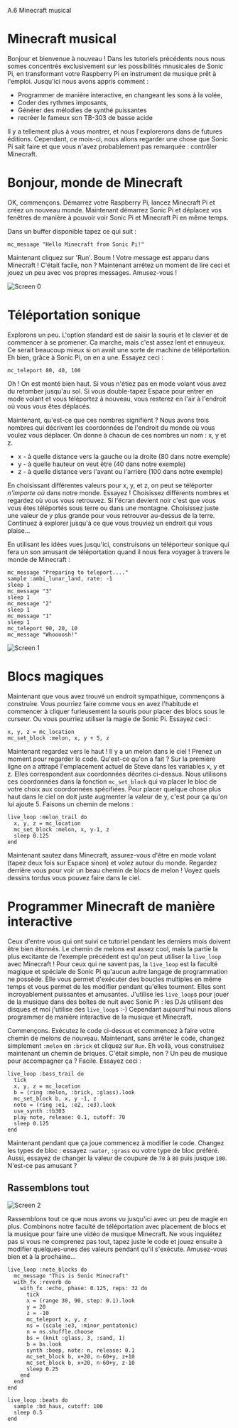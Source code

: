 A.6 Minecraft musical

# Minecraft musical



Bonjour et bienvenue à nouveau ! Dans les tutoriels précédents nous
nous somes concentrés exclusivement sur les possibilités mnusicales de
Sonic Pi, en transformant votre Raspberry Pi en instrument de musique
prêt à l'emploi. Jusqu'ici nous avons appris comment :

* Programmer de manière interactive, en changeant les sons à la volée,
* Coder des rythmes imposants,
* Générer des mélodies de synthé puissantes
* recréer le fameux son TB-303 de basse acide

Il y a tellement plus à vous montrer, et nous l'explorerons dans de
futures éditions. Cependant, ce mois-ci, nous allons regarder une
chose que Sonic Pi sait faire et que vous n'avez probablement pas
remarquée : contrôler Minecraft.


# Bonjour, monde de Minecraft

OK, commençons. Démarrez votre Raspberry Pi, lancez Minecraft Pi et
créez un nouveau monde. Maintenant démarrez Sonic Pi et déplacez vos
fenêtres de manière à pouvoir voir Sonic Pi et Minecraft Pi en même
temps.

Dans un buffer disponible tapez ce qui suit :

```
mc_message "Hello Minecraft from Sonic Pi!"
```

Maintenant cliquez sur 'Run'. Boum ! Votre message est apparu dans
Minecraft ! C'était facile, non ? Maintenant arrêtez un moment de lire
ceci et jouez un peu avec vos propres messages. Amusez-vous !

![Screen 0](../images/tutorial/articles/A.06-minecraft/Musical-Minecraft-0-small.png)

# Téléportation sonique

Explorons un peu. L'option standard est de saisir la souris et le
clavier et de commencer à se promener. Ca marche, mais c'est assez
lent et ennuyeux. Ce serait beaucoup mieux si on avait une sorte de
machine de téléportation. Eh bien, grâce à Sonic Pi, on en a une.
Essayez ceci :

```
mc_teleport 80, 40, 100
```

Oh ! On est monté bien haut. Si vous n'étiez pas en mode volant vous
avez du retomber jusqu'au sol. Si vous double-tapez Espace pour entrer
en mode volant et vous téléportez à nouveau, vous resterez en l'air
à l'endroit où vous vous êtes déplacés.

Maintenant, qu'est-ce que ces nombres signifient ? Nous avons trois
nombres qui décrivent les coordonnées de l'endroit du monde où vous
voulez vous déplacer. On donne à chacun de ces nombres un nom : x, y
et z.

* x - à quelle distance vers la gauche ou la droite (80 dans notre exemple)
* y - à quelle hauteur on veut être (40 dans notre exemple)
* z - à quelle distance vers l'avant ou l'arrière (100 dans notre exemple)

En choisissant différentes valeurs pour x, y, et z, on peut se
téléporter *n'importe où* dans notre monde. Essayez ! Choisissez
différents nombres et regardez où vous vous retrouvez. Si l'écran
devient noir c'est que vous vous êtes téléportés sous terre ou dans
une montagne. Choisissez juste une valeur de y plus grande pour vous
retrouver au-dessus de la terre. Continuez à explorer jusqu'à ce que
vous trouviez un endroit qui vous plaise...

En utilisant les idées vues jusqu'ici, construisons un téléporteur
sonique qui fera un son amusant de téléportation quand il nous fera
voyager à travers le monde de Minecraft :

```
mc_message "Preparing to teleport...."
sample :ambi_lunar_land, rate: -1
sleep 1
mc_message "3"
sleep 1
mc_message "2"
sleep 1
mc_message "1"
sleep 1
mc_teleport 90, 20, 10
mc_message "Whoooosh!"
```
    
![Screen 1](../images/tutorial/articles/A.06-minecraft/Musical-Minecraft-1-small.png)

# Blocs magiques

Maintenant que vous avez trouvé un endroit sympathique, commençons à
construire. Vous pourriez faire comme vous en avez l'habitude et
commencer à cliquer furieusement la souris pour placer des blocs sous
le curseur. Ou vous pourriez utiliser la magie de Sonic Pi. Essayez
ceci :

```
x, y, z = mc_location
mc_set_block :melon, x, y + 5, z
```

Maintenant regardez vers le haut ! Il y a un melon dans le ciel !
Prenez un moment pour regarder le code. Qu'est-ce qu'on a fait ? Sur
la première ligne on a attrapé l'emplacement actuel de Steve dans les
variables x, y et z. Elles correspondent aux coordonnées décrites
ci-dessus. Nous utilisons ces coordonnées dans la fonction
`mc_set_block` qui va placer le bloc de votre choix aux coordonnées
spécifiées. Pour placer quelque chose plus haut dans le ciel on doit
juste augmenter la valeur de y, c'est pour ça qu'on lui ajoute 5.
Faisons un chemin de melons :

```
live_loop :melon_trail do
  x, y, z = mc_location
  mc_set_block :melon, x, y-1, z
  sleep 0.125
end
```

Maintenant sautez dans Minecraft, assurez-vous d'être en mode volant
(tapez deux fois sur Espace sinon) et volez autour du monde. Regardez
derrière vous pour voir un beau chemin de blocs de melon ! Voyez quels
dessins tordus vous pouvez faire dans le ciel.

# Programmer Minecraft de manière interactive

Ceux d'entre vous qui ont suivi ce tutoriel pendant les derniers mois
doivent être bien étonnés. Le chemin de melons est assez cool, mais la
partie la plus excitante de l'exemple précédent est qu'on peut
utiliser la `live_loop` avec Minecraft ! Pour ceux qui ne savent pas,
la `live_loop` est la faculté magique et spéciale de Sonic Pi qu'aucun
autre langage de programmation ne possède. Elle vous permet d'exécuter
des boucles multiples en même temps et vous permet de les modifier
pendant qu'elles tournent. Elles sont incroyablement puissantes et
amusantes. J'utilise les `live_loop`s pour jouer de la musique dans
des boîtes de nuit avec Sonic Pi : les DJs utilisent des disques et
moi j'utilise des `live_loop`s :-) Cependant aujourd'hui nous allons
programmer de manière interactive de la musique et Minecraft.



Commençons. Exécutez le code ci-dessus et commencez à faire votre
chemin de melons de nouveau. Maintenant, sans arrêter le code, changez
simplement `:melon` en `:brick` et cliquez sur `Run`. Eh voilà, vous
construisez maintenant un chemin de briques. C'était simple, non ?
Un peu de musique pour accompagner ça ? Facile. Essayez ceci :

```
live_loop :bass_trail do
  tick
  x, y, z = mc_location
  b = (ring :melon, :brick, :glass).look
  mc_set_block b, x, y -1, z
  note = (ring :e1, :e2, :e3).look
  use_synth :tb303
  play note, release: 0.1, cutoff: 70
  sleep 0.125
end
```
    
Maintenant pendant que ça joue commencez à modifier le code. Changez
les types de bloc : essayez `:water`, `:grass` ou votre type de bloc
préféré. Aussi, essayez de changer la valeur de coupure de `70` à `80`
puis jusque `100`. N'est-ce pas amusant ?

## Rassemblons tout

![Screen 2](../images/tutorial/articles/A.06-minecraft/Musical-Minecraft-2-small.png)

Rassemblons tout ce que nous avons vu jusqu'ici avec un peu de magie
en plus. Combinons notre faculté de téléportation avec placement de
blocs et la musique pour faire une vidéo de musique Minecraft. Ne vous
inquiétez pas si vous ne comprenez pas tout, tapez juste le code et
jouez ensuite à modifier quelques-unes des valeurs pendant qu'il
s'exécute. Amusez-vous bien et à la prochaine...
    
```
live_loop :note_blocks do
  mc_message "This is Sonic Minecraft"
  with_fx :reverb do
    with_fx :echo, phase: 0.125, reps: 32 do
      tick
      x = (range 30, 90, step: 0.1).look
      y = 20
      z = -10
      mc_teleport x, y, z
      ns = (scale :e3, :minor_pentatonic)
      n = ns.shuffle.choose
      bs = (knit :glass, 3, :sand, 1)
      b = bs.look
      synth :beep, note: n, release: 0.1
      mc_set_block b, x+20, n-60+y, z+10
      mc_set_block b, x+20, n-60+y, z-10
      sleep 0.25
    end
  end
end

live_loop :beats do
  sample :bd_haus, cutoff: 100
  sleep 0.5
end
```
